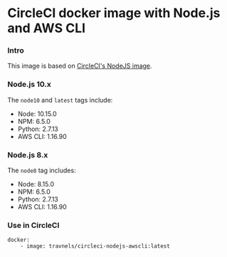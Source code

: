 # CircleCI docker image with Node.js and AWS CLI

### Intro
This image is based on [CircleCI's NodeJS image](https://hub.docker.com/r/circleci/node/). 

### Node.js 10.x 
The `node10` and `latest` tags include:
- Node: 10.15.0
- NPM: 6.5.0
- Python: 2.7.13
- AWS CLI: 1.16.90

### Node.js 8.x 
The `node8` tag includes:
- Node: 8.15.0
- NPM: 6.5.0
- Python: 2.7.13
- AWS CLI: 1.16.90

### Use in CircleCI
```
docker:
    - image: travnels/circleci-nodejs-awscli:latest
```